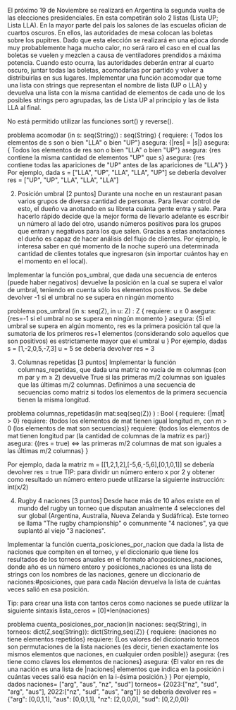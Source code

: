 El próximo 19 de Noviembre se realizará en Argentina la segunda vuelta de las elecciones presidenciales. En esta competirán solo 2 listas (Lista UP; Lista LLA). En la mayor parte del país los salones de las escuelas ofician de cuartos oscuros. En ellos, las autoridades de mesa colocan las boletas sobre los pupitres. Dado que esta elección se realizará en una eṕoca donde muy probablemente haga mucho calor, no será raro el caso en el cual las boletas se vuelen y mezclen a causa de ventiladores prendidos a máxima potencia. Cuando esto ocurra, las autoridades deberán entrar al cuarto oscuro, juntar todas las boletas, acomodarlas por partido y volver a distribuirlas en sus lugares. Implementar una función acomodar que tome una lista con strings que representan el nombre de lista (UP o LLA) y devuelva una lista con la misma cantidad de elementos de cada uno de los posibles strings pero agrupadas, las de Lista UP al principio y las de lista LLA al final.

No está permitido utilizar las funciones sort() y reverse().

problema acomodar (in s: seq⟨String⟩) : seq⟨String⟩ {
  requiere: { Todos los elementos de s son o bien "LLA" o bien "UP"}
  asegura: {|res| = |s|}
  asegura: { Todos los elementos de res son o bien "LLA" o bien "UP"}
  asegura: {res contiene la misma cantidad de elementos "UP" que s}
  asegura: {res contiene todas las apariciones de "UP" antes de las apariciones de "LLA"}
}
Por ejemplo, dada
s = ["LLA", "UP", "LLA", "LLA", "UP"]
se debería devolver res = ["UP", "UP", "LLA", "LLA", "LLA"]

2) Posición umbral [2 puntos]
Durante una noche en un restaurant pasan varios grupos de diversa cantidad de personas. Para llevar control de esto, el dueño va anotando en su libreta cuánta gente entra y sale. Para hacerlo rápido decide que la mejor forma de llevarlo adelante es escribir un número al lado del otro, usando números positivos para los grupos que entran y negativos para los que salen. Gracias a estas anotaciones el dueño es capaz de hacer análisis del flujo de clientes. Por ejemplo, le interesa saber en qué momento de la noche superó una determinada cantidad de clientes totales que ingresaron (sin importar cuántos hay en el momento en el local).

Implementar la función pos_umbral, que dada una secuencia de enteros (puede haber negativos) devuelve la posición en la cual se supera el valor de umbral, teniendo en cuenta sólo los elementos positivos. Se debe devolver -1 si el umbral no se supera en ningún momento

problema pos_umbral (in s: seq⟨Z⟩, in u: Z) : Z {
  requiere: u ≥ 0
  asegura: {res=-1 si el umbral no se supera en ningún momento }
  asegura: {Si el umbral se supera en algún momento, res es la primera posición tal que la sumatoria de los primeros res+1 elementos (considerando solo aquellos que son positivos) es estrictamente mayor que el umbral u }
Por ejemplo, dadas
s = [1,-2,0,5,-7,3]
u = 5
se debería devolver res = 3

3) Columnas repetidas [3 puntos]
Implementar la función columnas_repetidas, que dada una matriz no vacía de m columnas (con m par y m ≥ 2) devuelve True si las primeras m/2 columnas son iguales que las últimas m/2 columnas. Definimos a una secuencia de secuencias como matriz si todos los elementos de la primera secuencia tienen la misma longitud.


problema columnas_repetidas(in mat:seq⟨seq⟨Z⟩⟩ ) : Bool {
  requiere: {|mat| > 0}
  requiere: {todos los elementos de mat tienen igual longitud m, con m > 0 (los elementos de mat son secuencias)}
  requiere: {todos los elementos de mat tienen longitud par (la cantidad de columnas de la matriz es par)}
  asegura: {(res = true) <=> las primeras m/2 columnas de mat son iguales a las últimas m/2 columnas}
}

Por ejemplo, dada la matriz
m = [[1,2,1,2],[-5,6,-5,6],[0,1,0,1]]
se debería devolver res = true
TIP: para dividir un número entero x por 2 y obtener como resultado un número entero puede utilizarse la siguiente instrucción: int(x/2)

4) Rugby 4 naciones [3 puntos]
Desde hace más de 10 años existe en el mundo del rugby un torneo que disputan anualmente 4 selecciones del sur global (Argentina, Australia, Nueva Zelanda y Sudáfrica). Este torneo se llama "The rugby championship" o comunmente "4 naciones", ya que suplantó al viejo "3 naciones".

Implementar la función cuenta_posiciones_por_nacion que dada la lista de naciones que compiten en el torneo, y el diccionario que tiene los resultados de los torneos anuales en el formato año:posiciones_naciones, donde año es un número entero y posiciones_naciones es una lista de strings con los nombres de las naciones, genere un diccionario de naciones:#posiciones, que para cada Nación devuelva la lista de cuántas veces salió en esa posición.

Tip: para crear una lista con tantos ceros como naciones se puede utilizar la siguiente sintaxis lista_ceros = [0]*len(naciones)

problema cuenta_posiciones_por_nacion(in naciones: seq⟨String⟩, in torneos: dict⟨Z,seq⟨String⟩⟩: dict⟨String,seq⟨Z⟩⟩ {
  requiere: {naciones no tiene elementos repetidos}
  requiere: {Los valores del diccionario torneos son permutaciones de la lista naciones (es decir, tienen exactamente los mismos elementos que naciones, en cualquier orden posible)}
  asegura: {res tiene como claves los elementos de naciones}
  asegura: {El valor en res de una nación es una lista de |naciones| elementos que indica en la posición i cuántas veces salió esa nación en la i-ésima posición.}
}
Por ejemplo, dados
naciones= ["arg", "aus", "nz", "sud"]
torneos= {2023:["nz", "sud", "arg", "aus"],
                 2022:["nz", "sud", "aus", "arg"]}
se debería devolver res = {"arg": [0,0,1,1], "aus": [0,0,1,1], "nz": [2,0,0,0], "sud": [0,2,0,0]}
